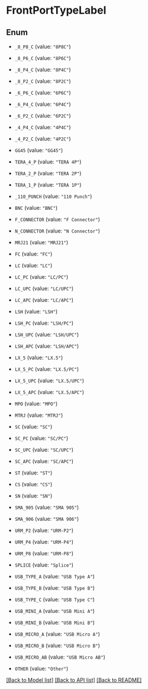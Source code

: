 # FrontPortTypeLabel

## Enum


* `_8_P8_C` (value: `"8P8C"`)

* `_8_P6_C` (value: `"8P6C"`)

* `_8_P4_C` (value: `"8P4C"`)

* `_8_P2_C` (value: `"8P2C"`)

* `_6_P6_C` (value: `"6P6C"`)

* `_6_P4_C` (value: `"6P4C"`)

* `_6_P2_C` (value: `"6P2C"`)

* `_4_P4_C` (value: `"4P4C"`)

* `_4_P2_C` (value: `"4P2C"`)

* `GG45` (value: `"GG45"`)

* `TERA_4_P` (value: `"TERA 4P"`)

* `TERA_2_P` (value: `"TERA 2P"`)

* `TERA_1_P` (value: `"TERA 1P"`)

* `_110_PUNCH` (value: `"110 Punch"`)

* `BNC` (value: `"BNC"`)

* `F_CONNECTOR` (value: `"F Connector"`)

* `N_CONNECTOR` (value: `"N Connector"`)

* `MRJ21` (value: `"MRJ21"`)

* `FC` (value: `"FC"`)

* `LC` (value: `"LC"`)

* `LC_PC` (value: `"LC/PC"`)

* `LC_UPC` (value: `"LC/UPC"`)

* `LC_APC` (value: `"LC/APC"`)

* `LSH` (value: `"LSH"`)

* `LSH_PC` (value: `"LSH/PC"`)

* `LSH_UPC` (value: `"LSH/UPC"`)

* `LSH_APC` (value: `"LSH/APC"`)

* `LX_5` (value: `"LX.5"`)

* `LX_5_PC` (value: `"LX.5/PC"`)

* `LX_5_UPC` (value: `"LX.5/UPC"`)

* `LX_5_APC` (value: `"LX.5/APC"`)

* `MPO` (value: `"MPO"`)

* `MTRJ` (value: `"MTRJ"`)

* `SC` (value: `"SC"`)

* `SC_PC` (value: `"SC/PC"`)

* `SC_UPC` (value: `"SC/UPC"`)

* `SC_APC` (value: `"SC/APC"`)

* `ST` (value: `"ST"`)

* `CS` (value: `"CS"`)

* `SN` (value: `"SN"`)

* `SMA_905` (value: `"SMA 905"`)

* `SMA_906` (value: `"SMA 906"`)

* `URM_P2` (value: `"URM-P2"`)

* `URM_P4` (value: `"URM-P4"`)

* `URM_P8` (value: `"URM-P8"`)

* `SPLICE` (value: `"Splice"`)

* `USB_TYPE_A` (value: `"USB Type A"`)

* `USB_TYPE_B` (value: `"USB Type B"`)

* `USB_TYPE_C` (value: `"USB Type C"`)

* `USB_MINI_A` (value: `"USB Mini A"`)

* `USB_MINI_B` (value: `"USB Mini B"`)

* `USB_MICRO_A` (value: `"USB Micro A"`)

* `USB_MICRO_B` (value: `"USB Micro B"`)

* `USB_MICRO_AB` (value: `"USB Micro AB"`)

* `OTHER` (value: `"Other"`)


[[Back to Model list]](../README.md#documentation-for-models) [[Back to API list]](../README.md#documentation-for-api-endpoints) [[Back to README]](../README.md)


